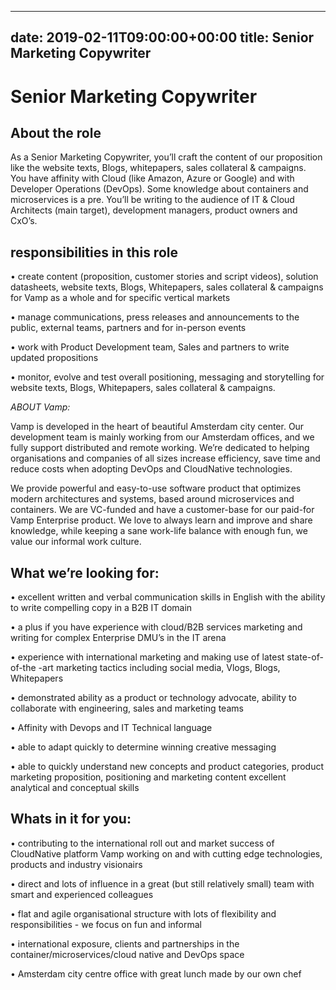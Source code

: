 
---
date: 2019-02-11T09:00:00+00:00
title: Senior Marketing Copywriter
---
# Senior Marketing Copywriter

## About the role 

As a Senior Marketing Copywriter, you’ll craft the content of our proposition like the website texts, Blogs, whitepapers, sales collateral & campaigns.  
You have affinity with Cloud (like Amazon, Azure or Google) and with Developer Operations (DevOps). Some knowledge about containers and microservices is a pre. You’ll be writing to the audience of IT & Cloud Architects (main target), development managers, product owners and CxO’s.

## responsibilities in this role

•  create content (proposition, customer stories and script videos), solution datasheets, website texts, Blogs, Whitepapers, sales collateral & campaigns for Vamp as a whole and for specific vertical markets

•  manage communications, press releases and announcements to the public, external teams, partners and for in-person events

•  work with Product Development team, Sales and partners to write updated propositions

•  monitor, evolve and test overall positioning, messaging and storytelling for website texts, Blogs, Whitepapers, sales collateral & campaigns.




*ABOUT Vamp:*  

  
Vamp is developed in the heart of beautiful Amsterdam city center. Our development team is mainly working from our Amsterdam offices, and we fully support distributed and remote working. We’re dedicated to helping organisations and companies of all sizes increase efficiency, save time and reduce costs when adopting DevOps and CloudNative technologies.  

We provide powerful and easy-to-use software product that optimizes modern architectures and systems, based around microservices and containers. We are VC-funded and have a customer-base for our paid-for Vamp Enterprise product. We love to always learn and improve and share knowledge, while keeping a sane work-life balance with enough fun, we value our informal work culture.


## What we’re looking for: 

• excellent written and verbal communication skills in English with the ability to write compelling copy in a B2B IT domain

• a plus if you have experience with cloud/B2B services marketing and writing for complex Enterprise DMU’s in the IT arena

• experience with international marketing and making use of latest state-of-of-the -art marketing tactics including social media, Vlogs, Blogs, Whitepapers 

• demonstrated ability as a product or technology advocate, ability to collaborate with engineering, sales and marketing teams

•  Affinity with Devops and IT Technical language

•  able to adapt quickly to determine winning creative messaging

•  able to quickly understand new concepts and product categories, product marketing proposition, positioning and marketing content excellent analytical and conceptual skills


## Whats in it for you:  
•  contributing to the international roll out and market success of CloudNative platform Vamp 
working on and with cutting edge technologies, products and industry visionairs

•  direct and lots of influence in a great (but still relatively small) team with smart and experienced colleagues

•  flat and agile organisational structure with lots of flexibility and responsibilities - we focus on fun and informal

•  international exposure, clients and partnerships in the container/microservices/cloud native and DevOps space

•  Amsterdam city centre office with great lunch made by our own chef
